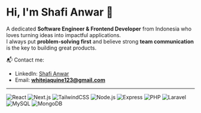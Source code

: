 # Hi, I'm Shafi Anwar 🚀

A dedicated **Software Engineer & Frontend Developer** from Indonesia who loves turning ideas into impactful applications.  
I always put **problem-solving first** and believe strong **team communication** is the key to building great products.  

📬 Contact me:  
- LinkedIn: [Shafi Anwar](https://www.linkedin.com/in/shafianwar/)  
- Email: **whitejaquine123@gmail.com**  

---

![React](https://img.shields.io/badge/React-Advanced-blue)
![Next.js](https://img.shields.io/badge/Next.js-Advanced-black)
![TailwindCSS](https://img.shields.io/badge/TailwindCSS-Advanced-06B6D4)
![Node.js](https://img.shields.io/badge/Node.js-Intermediate-green)
![Express](https://img.shields.io/badge/Express-Intermediate-lightgrey)
![PHP](https://img.shields.io/badge/PHP-Intermediate-purple)
![Laravel](https://img.shields.io/badge/Laravel-Intermediate-red)
![MySQL](https://img.shields.io/badge/MySQL-Intermediate-orange)
![MongoDB](https://img.shields.io/badge/MongoDB-Intermediate-brightgreen)
